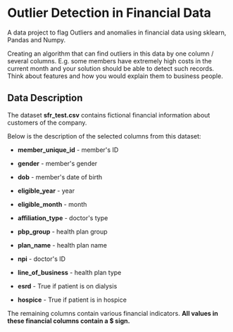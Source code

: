 # Outlier Detection in Financial Data
A data project to flag Outliers and anomalies in financial data using sklearn, Pandas and Numpy.

Creating an algorithm that can find outliers in this data by one column / several columns. E.g. some members have extremely high costs in the current month and your solution should be able to detect such records. Think about features and how you would explain them to business people.

Data Description
----------------

The dataset **sfr\_test.csv** contains fictional financial information about customers of the company.

Below is the description of the selected columns from this dataset:

*   **member\_unique\_id** - member's ID
    
*   **gender** - member's gender
    
*   **dob** - member's date of birth
    
*   **eligible\_year** - year
    
*   **eligible\_month** - month
    
*   **affiliation\_type** - doctor's type
    
*   **pbp\_group** - health plan group
    
*   **plan\_name** - health plan name
    
*   **npi** - doctor's ID
    
*   **line\_of\_business** - health plan type
    
*   **esrd** - True if patient is on dialysis
    
*   **hospice** - True if patient is in hospice
    

The remaining columns contain various financial indicators. **All values in these financial columns contain a $ sign.**
